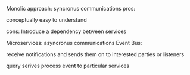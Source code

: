 Monolic approach:
syncronus communications
pros:

conceptually easy to understand

cons:
Introduce a dependency between services

Microservices:
asyncronus communications
Event Bus:

receive notifications and sends them on to interested parties or listeners

query serives process event to particular services
